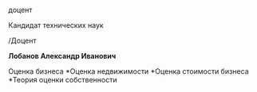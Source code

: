 доцент

Кандидат технических наук

/Доцент

**Лобанов Александр Иванович**

Оценка бизнеса
	*Оценка недвижимости
	*Оценка стоимости бизнеса
	*Теория оценки собственности
